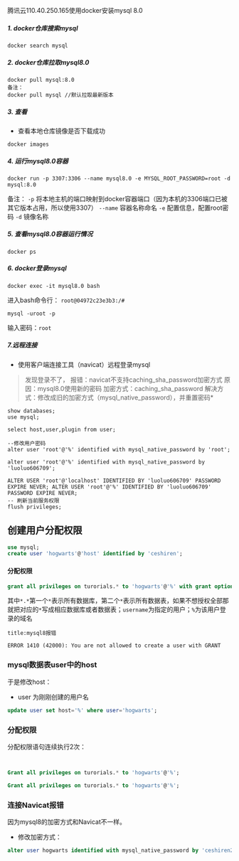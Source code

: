 腾讯云110.40.250.165使用docker安装mysql 8.0


##### 1. docker仓库搜索mysql

```
docker search mysql
```


##### 2. docker仓库拉取mysql8.0

```
docker pull mysql:8.0
备注：
docker pull mysql //默认拉取最新版本
```

##### 3. 查看
- 查看本地仓库镜像是否下载成功
```
docker images
```
##### 4. 运行mysql8.0容器

```
docker run -p 3307:3306 --name mysql8.0 -e MYSQL_ROOT_PASSWORD=root -d mysql:8.0
```
备注：
`-p` 将本地主机的端口映射到docker容器端口（因为本机的3306端口已被其它版本占用，所以使用3307）
`--name` 容器名称命名
`-e` 配置信息，配置root密码
`-d` 镜像名称


##### 5. 查看mysql8.0容器运行情况

```
docker ps
```


##### 6. docker登录mysql


```
docker exec -it mysql8.0 bash
```
进入bash命令行：
`root@04972c23e3b3:/# `

```
mysql -uroot -p
```
输入密码：`root`


##### 7.远程连接
- 使用客户端连接工具（navicat）远程登录mysql
>发现登录不了，
>报错：navicat不支持caching_sha_password加密方式
>原因：mysql8.0使用新的密码
>加密方式：caching_sha_password
>解决方式：修改成旧的加密方式（mysql_native_password），并重置密码*
>

```
show databases;
use mysql;

select host,user,plugin from user;

--修改用户密码
alter user 'root'@'%' identified with mysql_native_password by 'root';

alter user 'root'@'%' identified with mysql_native_password by 'luoluo606709';

ALTER USER 'root'@'localhost' IDENTIFIED BY 'luoluo606709' PASSWORD EXPIRE NEVER; ALTER USER 'root'@'%' IDENTIFIED BY 'luoluo606709' PASSWORD EXPIRE NEVER;
-- 刷新当前服务权限 
flush privileges;
```

## 创建用户分配权限
```sql
use mysql;
create user 'hogwarts'@'host' identified by 'ceshiren';
```

#### 分配权限
```sql
grant all privileges on turorials.* to 'hogwarts'@'%' with grant option;
```
其中`*.*`第一个`*`表示所有数据库，第二个`*`表示所有数据表，如果不想授权全部那就把对应的`*`写成相应数据库或者数据表；`username`为指定的用户；`%`为该用户登录的域名



````ad-bug
title:mysql8报错

ERROR 1410 (42000): You are not allowed to create a user with GRANT
````


### mysql数据表user中的host

于是修改host：
- user 为刚刚创建的用户名

````sql
update user set host='%' where user='hogwarts';
````
### 分配权限
分配权限语句连续执行2次：
```sql


Grant all privileges on turorials.* to 'hogwarts'@'%';

Grant all privileges on turorials.* to 'hogwarts'@'%';
```



### 连接Navicat报错
因为mysql8的加密方式和Navicat不一样。
- 修改加密方式：
```sql
alter user hogwarts identified with mysql_native_password by 'ceshiren2022';
```